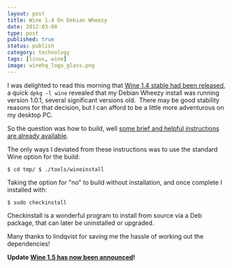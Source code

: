 ```yaml
--- 
layout: post 
title: Wine 1.4 On Debian Wheezy
date: 2012-03-08
type: post 
published: true 
status: publish
category: technology
tags: [linux, wine]
image: winehq_logo_glass.png
---
```


I was delighted to read this morning that [Wine 1.4 stable had been released](http://www.winehq.org/news/2012030701 "Wine 1.4 Released"), a
quick `dpkg -l wine` revealed that my Debian Wheezy install was running version 1.0.1,
several significant versions old.  There may be good stability reasons
for that decision, but I can afford to be a little more adventurous on
my desktop PC.

<!--more-->

So the question was how to build, well 
[some brief and helpful instructions are already available](http://verahill.blogspot.com/2012/03/wine-14-out-now-very-brief-build.html "Wine 1.4 out now -- very brief build instructions").

The only ways I deviated from these instructions was to use the standard
Wine option for the build:

    $ cd tmp/ $ ./tools/wineinstall

Taking the option for "no" to build without installation, and once
complete I installed with:

    $ sudo checkinstall

Checkinstall is a wonderful program to install from source via a Deb
package, that can later be uninstalled or upgraded.

Many thanks to lindqvist for saving me the hassle of working out the
dependencies!

**Update [Wine 1.5 has now been announced](http://www.winehq.org/announce/1.5.0 "Wine 1.5 Announcement")!**
